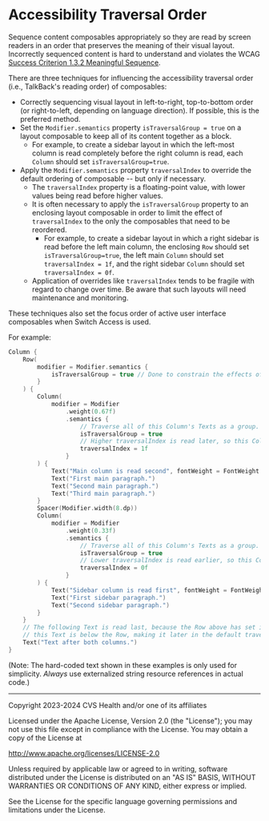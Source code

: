 # Accessibility Traversal Order
Sequence content composables appropriately so they are read by screen readers in an order that preserves the meaning of their visual layout. Incorrectly sequenced content is hard to understand and violates the WCAG [Success Criterion 1.3.2 Meaningful Sequence](https://www.w3.org/TR/WCAG22/#meaningful-sequence).

There are three techniques for influencing the accessibility traversal order (i.e., TalkBack's reading order) of composables:

* Correctly sequencing visual layout in left-to-right, top-to-bottom order (or right-to-left, depending on language direction). If possible, this is the preferred method.
* Set the `Modifier.semantics` property `isTraversalGroup = true` on a layout composable to keep all of its content together as a block. 
    * For example, to create a sidebar layout in which the left-most column is read completely before the right column is read, each `Column` should set `isTraversalGroup=true`. 
* Apply the `Modifier.semantics` property `traversalIndex` to override the default ordering of composable -- but only if necessary.
    * The `traversalIndex` property is a floating-point value, with lower values being read before higher values.
    * It is often necessary to apply the `isTraversalGroup` property to an enclosing layout composable in order to limit the effect of `traversalIndex` to the only the composables that need to be reordered.
      * For example, to create a sidebar layout in which a right sidebar is read before the left main column, the enclosing `Row` should set `isTraversalGroup=true`, the left main `Column` should set `traversalIndex = 1f`, and the right sidebar `Column` should set `traversalIndex = 0f`. 
    * Application of overrides like `traversalIndex` tends to be fragile with regard to change over time. Be aware that such layouts will need maintenance and monitoring.

These techniques also set the focus order of active user interface composables when Switch Access is used. 

For example:

```kotlin
Column {
    Row(
        modifier = Modifier.semantics {
            isTraversalGroup = true // Done to constrain the effects of the traveralIndex values below. 
        } 
    ) {
        Column(
            modifier = Modifier
                .weight(0.67f)
                .semantics {
                    // Traverse all of this Column's Texts as a group. 
                    isTraversalGroup = true 
                    // Higher traversalIndex is read later, so this Column is read second.
                    traversalIndex = 1f 
                }
        ) {
            Text("Main column is read second", fontWeight = FontWeight.Bold)
            Text("First main paragraph.")
            Text("Second main paragraph.")
            Text("Third main paragraph.")
        }
        Spacer(Modifier.width(8.dp))
        Column(
            modifier = Modifier
                .weight(0.33f)
                .semantics {
                    // Traverse all of this Column's Texts as a group.
                    isTraversalGroup = true 
                    // Lower traversalIndex is read earlier, so this Column is read first.
                    traversalIndex = 0f 
                }
        ) {
            Text("Sidebar column is read first", fontWeight = FontWeight.Bold)
            Text("First sidebar paragraph.")
            Text("Second sidebar paragraph.")
        }
    }
    // The following Text is read last, because the Row above has set isTraversalGroup = true, and 
    // this Text is below the Row, making it later in the default traversal order.
    Text("Text after both columns.") 
}
```

(Note: The hard-coded text shown in these examples is only used for simplicity. _Always_ use externalized string resource references in actual code.)

----

Copyright 2023-2024 CVS Health and/or one of its affiliates

Licensed under the Apache License, Version 2.0 (the "License");
you may not use this file except in compliance with the License.
You may obtain a copy of the License at

http://www.apache.org/licenses/LICENSE-2.0

Unless required by applicable law or agreed to in writing, software
distributed under the License is distributed on an "AS IS" BASIS,
WITHOUT WARRANTIES OR CONDITIONS OF ANY KIND, either express or implied.

See the License for the specific language governing permissions and
limitations under the License.